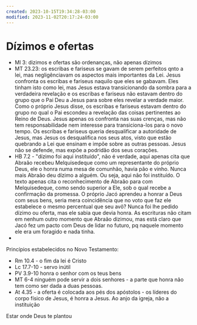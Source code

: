 ```yaml
---
created: 2023-10-15T19:34:28-03:00
modified: 2023-11-02T20:17:24-03:00
---
```


# Dízimos e ofertas

- Ml 3: dizimos e ofertas são ordenanças, não apenas dízimos
- MT 23.23: os escribas e fariseus se gavam de serem perfeitos qnto a lei, mas negligênciavam os aspectos mais importantes da Lei. Jesus confronta os escribas e fariseus naquilo que eles se gabavam. Eles tinham isto como lei, mas Jesus estava transicionando da sombra para a verdadeira revelação e os escribas e fariseus não estavam dentro do grupo que o Pai Deu a Jesus para sobre eles revelar a verdade maior. Como o próprio Jesus disse, os escribas e fariseus estavam dentro do grupo no qual o Pai escondeu a revelação das coisas pertinentes ao Reino de Deus. Jesus apenas os confronta nas suas crenças, mas não tem responsabilidade nem interesse para transiciona-los para o novo tempo. Os escribas e fariseus queria desqualificar a autoridade de Jesus, mas Jesus os desqualifica nos seus atos, visto que estão quebrando a Lei que ensinam e impõe sobre as outras pessoas. Jesus não se defende, mas expõe a podridão dos seus corações.
- HB 7.2 - "dízimo foi aqui instituído", não é verdade, aqui apenas cita que Abraão recebeu Melquisedeque como um representante do próprio Deus, ele o honra numa mesa de comunhão, havia pão e vinho. Nunca mais Abraão deu dízimo a alguém. Ou seja, aqui não foi instituído. O texto apenas cita o reconhecimento de Abraão para com Melquisedeque, como sendo superior a Ele, sob o qual recebe a confirmação da promessa. O próprio Jacó aprendeu a honrar a Deus com seus bens, seria mera coincidência que no voto que faz ele estabelece o mesmo percentual que seu avô? Nunca foi lhe pedido dízimo ou oferta, mas ele sabia que devia honra. As escrituras não citam em nenhum outro momento que Abraão dizimou, mas está claro que Jacó fez um pacto com Deus de lidar no futuro, pq naquele momento ele era um foragido e nada tinha.
-

Princípios estabelecidos no Novo Testamento:
- Rm 10.4 - o fim da lei é Cristo
- Lc 17.7-10 - servo inútil
- PV 3.9-10 honra o senhor com os teus bens
- MT 6-4 ninguém pode servir a dois senhores - a parte que honra não tem como ser dada a duas pessoas.
- At 4.35 - a oferta é colocada aos pés dos apóstolos - os líderes do corpo físico de Jesus, é honra a Jesus. Ao anjo da igreja, não a instituição

Estar onde Deus te plantou
